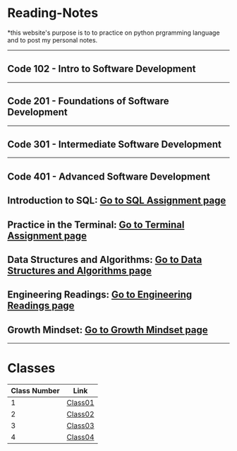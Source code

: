 # Reading-Notes

*this website's purpose is to to practice on python prgramming language and to post my personal notes.

---

## Code 102 - Intro to Software Development

---

## Code 201 - Foundations of Software Development

---

## Code 301 - Intermediate Software Development

---

## Code 401 - Advanced Software Development

## Introduction to SQL: [Go to SQL Assignment page](./SQL.md)

## Practice in the Terminal: [Go to Terminal Assignment page](./Terminal.md)

## Data Structures and Algorithms: [Go to Data Structures and Algorithms page](./DataStructuresAndAlgo.md)

## Engineering Readings: [Go to Engineering Readings page](./EngineeringReadings.md)

## Growth Mindset: [Go to Growth Mindset page](./Mindset.md)

---
# Classes


| Class Number| Link                            |
| ----------- | ------------------------------- |
|  1          | [Class01](./Classes/Class01.md) |
|  2          | [Class02](./Classes/Class02.md) |
|  3          | [Class03](./Classes/Class03.md) |
|  4          | [Class04](./Classes/Class04.md) |



